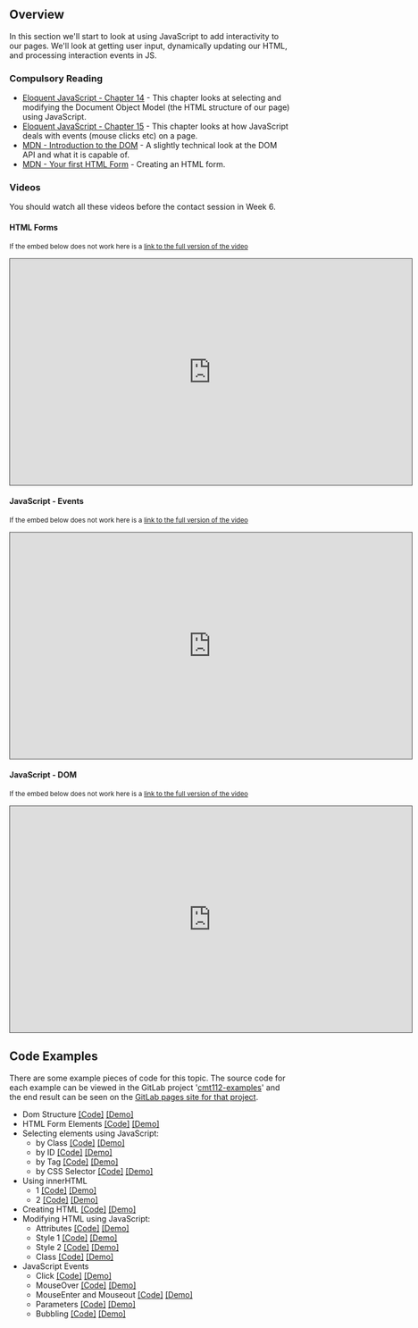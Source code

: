 ## Overview

In this section we'll start to look at using JavaScript to add interactivity to our pages. We'll look at getting user input, dynamically updating our HTML, and processing interaction events in JS.

### Compulsory Reading

- [Eloquent JavaScript - Chapter 14](http://eloquentjavascript.net/14_dom.html) - This chapter looks at selecting and modifying the Document Object Model (the HTML structure of our page) using JavaScript.
- [Eloquent JavaScript - Chapter 15](http://eloquentjavascript.net/15_event.html) - This chapter looks at how JavaScript deals with events (mouse clicks etc) on a page.
- [MDN - Introduction to the DOM](https://developer.mozilla.org/en-US/docs/Web/API/Document_Object_Model/Introduction) - A slightly technical look at the DOM API and what it is capable of.
- [MDN - Your first HTML Form](https://developer.mozilla.org/en-US/docs/Learn/HTML/Forms/Your_first_HTML_form) - Creating an HTML form.

### Videos

You should watch all these videos before the contact session in Week 6.

#### HTML Forms

<p><small>If the embed below does not work here is a <a href="https://cardiff.cloud.panopto.eu/Panopto/Pages/Viewer.aspx?id=c0ea0d5d-f802-4601-8e62-a97600ffac1e" target="blank">link to the full version of the video</a></small></p>
<iframe src="https://cardiff.cloud.panopto.eu/Panopto/Pages/Embed.aspx?id=c0ea0d5d-f802-4601-8e62-a97600ffac1e&v=1" width="720" height="405" style="padding: 0px; border: 1px solid #464646;" frameborder="0" allowfullscreen allow="autoplay"></iframe>

#### JavaScript - Events

<p><small>If the embed below does not work here is a <a href="https://cardiff.cloud.panopto.eu/Panopto/Pages/Viewer.aspx?id=87c65b1b-1e64-4cbb-b80f-a97600ffaab8" target="blank">link to the full version of the video</a></small></p>
<iframe src="https://cardiff.cloud.panopto.eu/Panopto/Pages/Embed.aspx?id=87c65b1b-1e64-4cbb-b80f-a97600ffaab8&v=1" width="720" height="405" style="padding: 0px; border: 1px solid #464646;" frameborder="0" allowfullscreen allow="autoplay"></iframe>

#### JavaScript - DOM

<p><small>If the embed below does not work here is a <a href="https://cardiff.cloud.panopto.eu/Panopto/Pages/Viewer.aspx?id=bf484fad-09ac-4619-8cd6-a97600ffaa36" target="blank">link to the full version of the video</a></small></p>
<iframe src="https://cardiff.cloud.panopto.eu/Panopto/Pages/Embed.aspx?id=bf484fad-09ac-4619-8cd6-a97600ffaa36&v=1" width="720" height="405" style="padding: 0px; border: 1px solid #464646;" frameborder="0" allowfullscreen allow="autoplay"></iframe>

## Code Examples

There are some example pieces of code for this topic. The source code for each example can be viewed in the GitLab project '[cmt112-examples](https://gitlab.cs.cf.ac.uk/scm2mjc/cmt112-examples)' and the end result can be seen on the [GitLab pages site for that project](http://scm2mjc.pages.cs.cf.ac.uk/cmt112-examples/).

- Dom Structure [[Code]](https://gitlab.cs.cf.ac.uk/scm2mjc/cmt112-examples/tree/master/2-3/dom) [[Demo]](http://scm2mjc.pages.cs.cf.ac.uk/cmt112-examples/2-3/dom/)
- HTML Form Elements [[Code]](https://gitlab.cs.cf.ac.uk/scm2mjc/cmt112-examples/tree/master/2-3/forms) [[Demo]](http://scm2mjc.pages.cs.cf.ac.uk/cmt112-examples/2-3/forms/)
- Selecting elements using JavaScript:
  - by Class [[Code]](https://gitlab.cs.cf.ac.uk/scm2mjc/cmt112-examples/tree/master/2-3/select-class) [[Demo]](http://scm2mjc.pages.cs.cf.ac.uk/cmt112-examples/2-3/select-class/)
  - by ID [[Code]](https://gitlab.cs.cf.ac.uk/scm2mjc/cmt112-examples/tree/master/2-3/select-id) [[Demo]](http://scm2mjc.pages.cs.cf.ac.uk/cmt112-examples/2-3/select-id/)
  - by Tag [[Code]](https://gitlab.cs.cf.ac.uk/scm2mjc/cmt112-examples/tree/master/2-3/select-tag) [[Demo]](http://scm2mjc.pages.cs.cf.ac.uk/cmt112-examples/2-3/select-tag/)
  - by CSS Selector [[Code]](https://gitlab.cs.cf.ac.uk/scm2mjc/cmt112-examples/tree/master/2-3/select-css) [[Demo]](http://scm2mjc.pages.cs.cf.ac.uk/cmt112-examples/2-3/select-css/)
- Using innerHTML
  - 1 [[Code]](https://gitlab.cs.cf.ac.uk/scm2mjc/cmt112-examples/tree/master/2-3/innerHTML/1) [[Demo]](http://scm2mjc.pages.cs.cf.ac.uk/cmt112-examples/2-3/innerHTML/1/)
  - 2 [[Code]](https://gitlab.cs.cf.ac.uk/scm2mjc/cmt112-examples/tree/master/2-3/innerHTML/2) [[Demo]](http://scm2mjc.pages.cs.cf.ac.uk/cmt112-examples/2-3/innerHTML/2/)
- Creating HTML [[Code]]() [[Demo]](http://scm2mjc.pages.cs.cf.ac.uk/cmt112-examples/2-3/create-html/)
- Modifying HTML using JavaScript:
  - Attributes [[Code]](https://gitlab.cs.cf.ac.uk/scm2mjc/cmt112-examples/tree/master/2-3/modify-attributes) [[Demo]](http://scm2mjc.pages.cs.cf.ac.uk/cmt112-examples/2-3/modify-attributes/)
  - Style 1 [[Code]](https://gitlab.cs.cf.ac.uk/scm2mjc/cmt112-examples/tree/master/2-3/modify-style/1) [[Demo]](http://scm2mjc.pages.cs.cf.ac.uk/cmt112-examples/2-3/modify-style/1)
  - Style 2 [[Code]](https://gitlab.cs.cf.ac.uk/scm2mjc/cmt112-examples/tree/master/2-3/modify-style/2) [[Demo]](http://scm2mjc.pages.cs.cf.ac.uk/cmt112-examples/2-3/modify-style/2)
  - Class [[Code]](https://gitlab.cs.cf.ac.uk/scm2mjc/cmt112-examples/tree/master/2-3/modify-class) [[Demo]](http://scm2mjc.pages.cs.cf.ac.uk/cmt112-examples/2-3/modify-class/)
- JavaScript Events
  - Click [[Code]](https://gitlab.cs.cf.ac.uk/scm2mjc/cmt112-examples/tree/master/2-3/events/click) [[Demo]](http://scm2mjc.pages.cs.cf.ac.uk/cmt112-examples/2-3/events/click/)
  - MouseOver [[Code]](https://gitlab.cs.cf.ac.uk/scm2mjc/cmt112-examples/tree/master/2-3/events/mouseover) [[Demo]](http://scm2mjc.pages.cs.cf.ac.uk/cmt112-examples/2-3/events/mouseover/)
  - MouseEnter and Mouseout [[Code]](https://gitlab.cs.cf.ac.uk/scm2mjc/cmt112-examples/tree/master/2-3/events/mouseenterout) [[Demo]](http://scm2mjc.pages.cs.cf.ac.uk/cmt112-examples/2-3/events/mouseenterout/)
  - Parameters [[Code]](https://gitlab.cs.cf.ac.uk/scm2mjc/cmt112-examples/tree/master/2-3/events/params) [[Demo]](http://scm2mjc.pages.cs.cf.ac.uk/cmt112-examples/2-3/events/params/)
  - Bubbling [[Code]](https://gitlab.cs.cf.ac.uk/scm2mjc/cmt112-examples/tree/master/2-3/events/bubbling) [[Demo]](http://scm2mjc.pages.cs.cf.ac.uk/cmt112-examples/2-3/events/bubbling/)
